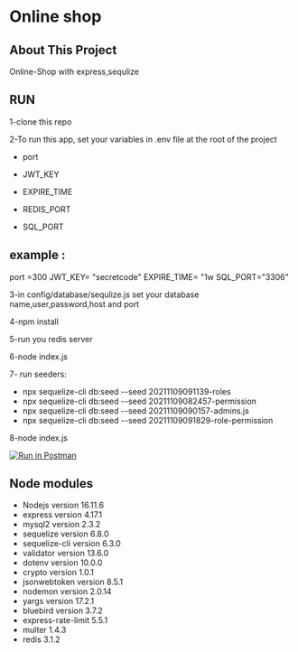 # Online shop

## About This Project

Online-Shop with express,sequlize

## RUN

1-clone this repo

2-To run this app, set your variables in .env file at the root of the project

-   port

-   JWT_KEY

-   EXPIRE_TIME

-   REDIS_PORT

-   SQL_PORT

## example :

port =300
JWT_KEY= "secretcode"
EXPIRE_TIME= "1w
SQL_PORT="3306"

3-in config/database/sequlize.js set your database name,user,password,host and port

4-npm install

5-run you redis server

6-node index.js

7- run seeders:

-   npx sequelize-cli db:seed --seed 20211109091139-roles
-   npx sequelize-cli db:seed --seed 20211109082457-permission
-   npx sequelize-cli db:seed --seed 20211109090157-admins.js
-   npx sequelize-cli db:seed --seed 20211109091829-role-permission

8-node index.js

[![Run in Postman](https://run.pstmn.io/button.svg)](https://app.getpostman.com/run-collection/12694267-d5765185-2f2d-47ac-bae4-0cf88f887b37?action=collection%2Ffork&collection-url=entityId%3D12694267-d5765185-2f2d-47ac-bae4-0cf88f887b37%26entityType%3Dcollection%26workspaceId%3Dbefe7c4b-c8d0-4fb8-b443-7e4deccd31ff)

## Node modules

-   Nodejs version 16.11.6
-   express version 4.17.1
-   mysql2 version 2.3.2
-   sequelize version 6.8.0
-   sequelize-cli version 6.3.0
-   validator version 13.6.0
-   dotenv version 10.0.0
-   crypto version 1.0.1
-   jsonwebtoken version 8.5.1
-   nodemon version 2.0.14
-   yargs version 17.2.1
-   bluebird version 3.7.2
-   express-rate-limit 5.5.1
-   multer 1.4.3
-   redis 3.1.2
